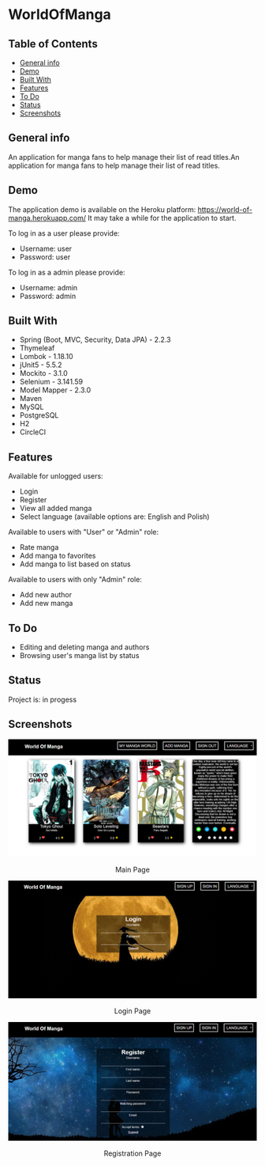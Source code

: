 # WorldOfManga

## Table of Contents
* [General info](#general-info)
* [Demo](#demo)
* [Built With](#built-with)
* [Features](#features)
* [To Do](#to-do)
* [Status](#status)
* [Screenshots](#screenshots)

## General info
An application for manga fans to help manage their list of read titles.An application for manga fans to help manage their list of read titles.

## Demo
The application demo is available on the Heroku platform: https://world-of-manga.herokuapp.com/
It may take a while for the application to start.

To log in as a user please provide:
- Username: user
- Password: user

To log in as a admin please provide:
- Username: admin
- Password: admin

## Built With 
- Spring (Boot, MVC, Security, Data JPA) - 2.2.3
- Thymeleaf
- Lombok - 1.18.10
- jUnit5 - 5.5.2
- Mockito - 3.1.0
- Selenium - 3.141.59
- Model Mapper - 2.3.0
- Maven
- MySQL
- PostgreSQL
- H2
- CircleCI

## Features
Available for unlogged users:
- Login
- Register
- View all added manga
- Select language (available options are: English and Polish)

Available to users with "User" or "Admin" role:
- Rate manga
- Add manga to favorites
- Add manga to list based on status
 
Available to users with only "Admin" role:
- Add new author
- Add new manga

## To Do
- Editing and deleting manga and authors
- Browsing user's manga list by status

## Status
Project is: in progess

## Screenshots
![Main Page](./src/main/resources/screenshots/main.png)
<p style="text-align: center">Main Page</p>

![Login Page](./src/main/resources/screenshots/login.png)
<p style="text-align: center">Login Page</p>

![Registration Page](./src/main/resources/screenshots/register.png)
<p style="text-align: center">Registration Page</p>